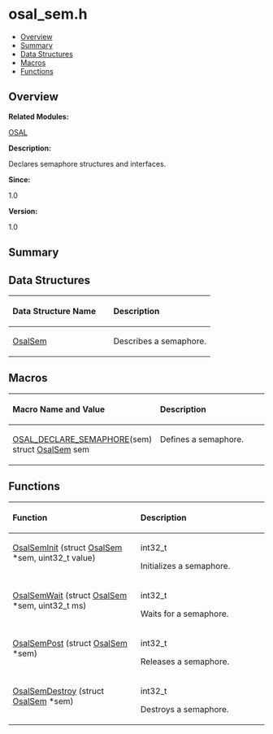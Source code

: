# osal\_sem.h<a name="EN-US_TOPIC_0000001054479539"></a>

-   [Overview](#section458654899165628)
-   [Summary](#section1491335021165628)
-   [Data Structures](#nested-classes)
-   [Macros](#define-members)
-   [Functions](#func-members)

## **Overview**<a name="section458654899165628"></a>

**Related Modules:**

[OSAL](osal.md)

**Description:**

Declares semaphore structures and interfaces. 

**Since:**

1.0

**Version:**

1.0

## **Summary**<a name="section1491335021165628"></a>

## Data Structures<a name="nested-classes"></a>

<a name="table381632040165628"></a>
<table><thead align="left"><tr id="row191032633165628"><th class="cellrowborder" valign="top" width="50%" id="mcps1.1.3.1.1"><p id="p2033435477165628"><a name="p2033435477165628"></a><a name="p2033435477165628"></a>Data Structure Name</p>
</th>
<th class="cellrowborder" valign="top" width="50%" id="mcps1.1.3.1.2"><p id="p529141244165628"><a name="p529141244165628"></a><a name="p529141244165628"></a>Description</p>
</th>
</tr>
</thead>
<tbody><tr id="row1564362947165628"><td class="cellrowborder" valign="top" width="50%" headers="mcps1.1.3.1.1 "><p id="p1223375040165628"><a name="p1223375040165628"></a><a name="p1223375040165628"></a><a href="osalsem.md">OsalSem</a></p>
</td>
<td class="cellrowborder" valign="top" width="50%" headers="mcps1.1.3.1.2 "><p id="p1108884631165628"><a name="p1108884631165628"></a><a name="p1108884631165628"></a>Describes a semaphore. </p>
</td>
</tr>
</tbody>
</table>

## Macros<a name="define-members"></a>

<a name="table532163514165628"></a>
<table><thead align="left"><tr id="row1134249231165628"><th class="cellrowborder" valign="top" width="50%" id="mcps1.1.3.1.1"><p id="p1774146609165628"><a name="p1774146609165628"></a><a name="p1774146609165628"></a>Macro Name and Value</p>
</th>
<th class="cellrowborder" valign="top" width="50%" id="mcps1.1.3.1.2"><p id="p568732124165628"><a name="p568732124165628"></a><a name="p568732124165628"></a>Description</p>
</th>
</tr>
</thead>
<tbody><tr id="row2138848524165628"><td class="cellrowborder" valign="top" width="50%" headers="mcps1.1.3.1.1 "><p id="p45763204165628"><a name="p45763204165628"></a><a name="p45763204165628"></a><a href="osal.md#ga5e37d1f50835b70611517ad96146fc93">OSAL_DECLARE_SEMAPHORE</a>(sem)   struct <a href="osalsem.md">OsalSem</a> sem</p>
</td>
<td class="cellrowborder" valign="top" width="50%" headers="mcps1.1.3.1.2 "><p id="p1802900064165628"><a name="p1802900064165628"></a><a name="p1802900064165628"></a>Defines a semaphore. </p>
</td>
</tr>
</tbody>
</table>

## Functions<a name="func-members"></a>

<a name="table938189813165628"></a>
<table><thead align="left"><tr id="row1932835887165628"><th class="cellrowborder" valign="top" width="50%" id="mcps1.1.3.1.1"><p id="p1357305394165628"><a name="p1357305394165628"></a><a name="p1357305394165628"></a>Function</p>
</th>
<th class="cellrowborder" valign="top" width="50%" id="mcps1.1.3.1.2"><p id="p2043500708165628"><a name="p2043500708165628"></a><a name="p2043500708165628"></a>Description</p>
</th>
</tr>
</thead>
<tbody><tr id="row1362912717165628"><td class="cellrowborder" valign="top" width="50%" headers="mcps1.1.3.1.1 "><p id="p1058099861165628"><a name="p1058099861165628"></a><a name="p1058099861165628"></a><a href="osal.md#ga7e4325c951479e93abe072290162da0b">OsalSemInit</a> (struct <a href="osalsem.md">OsalSem</a> *sem, uint32_t value)</p>
</td>
<td class="cellrowborder" valign="top" width="50%" headers="mcps1.1.3.1.2 "><p id="p399164274165628"><a name="p399164274165628"></a><a name="p399164274165628"></a>int32_t </p>
<p id="p164428118165628"><a name="p164428118165628"></a><a name="p164428118165628"></a>Initializes a semaphore. </p>
</td>
</tr>
<tr id="row1826298042165628"><td class="cellrowborder" valign="top" width="50%" headers="mcps1.1.3.1.1 "><p id="p394265467165628"><a name="p394265467165628"></a><a name="p394265467165628"></a><a href="osal.md#ga0000b9ee1421950d5b3a04cbc839c6af">OsalSemWait</a> (struct <a href="osalsem.md">OsalSem</a> *sem, uint32_t ms)</p>
</td>
<td class="cellrowborder" valign="top" width="50%" headers="mcps1.1.3.1.2 "><p id="p1763975817165628"><a name="p1763975817165628"></a><a name="p1763975817165628"></a>int32_t </p>
<p id="p1445361044165628"><a name="p1445361044165628"></a><a name="p1445361044165628"></a>Waits for a semaphore. </p>
</td>
</tr>
<tr id="row1258080163165628"><td class="cellrowborder" valign="top" width="50%" headers="mcps1.1.3.1.1 "><p id="p1285754804165628"><a name="p1285754804165628"></a><a name="p1285754804165628"></a><a href="osal.md#gadc3205b416d3fc8e1fa9c332b82e634a">OsalSemPost</a> (struct <a href="osalsem.md">OsalSem</a> *sem)</p>
</td>
<td class="cellrowborder" valign="top" width="50%" headers="mcps1.1.3.1.2 "><p id="p438248227165628"><a name="p438248227165628"></a><a name="p438248227165628"></a>int32_t </p>
<p id="p1917762706165628"><a name="p1917762706165628"></a><a name="p1917762706165628"></a>Releases a semaphore. </p>
</td>
</tr>
<tr id="row1458541297165628"><td class="cellrowborder" valign="top" width="50%" headers="mcps1.1.3.1.1 "><p id="p1223564249165628"><a name="p1223564249165628"></a><a name="p1223564249165628"></a><a href="osal.md#ga0b6642005b8a128ac01f69385bd6969f">OsalSemDestroy</a> (struct <a href="osalsem.md">OsalSem</a> *sem)</p>
</td>
<td class="cellrowborder" valign="top" width="50%" headers="mcps1.1.3.1.2 "><p id="p801832442165628"><a name="p801832442165628"></a><a name="p801832442165628"></a>int32_t </p>
<p id="p797300296165628"><a name="p797300296165628"></a><a name="p797300296165628"></a>Destroys a semaphore. </p>
</td>
</tr>
</tbody>
</table>

